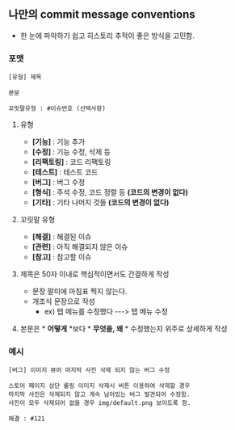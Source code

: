 ## 나만의 commit message conventions
- 한 눈에 파악하기 쉽고 히스토리 추적이 좋은 방식을 고민함.

### 포맷
```
[유형] 제목

본문

꼬릿말유형 : #이슈번호 (선택사항)
```
1. 유형
    - **[기능]** : 기능 추가
    - **[수정]** : 기능 수정, 삭제 등
    - **[리팩토링]** : 코드 리팩토링
    - **[테스트]** : 테스트 코드
    - **[버그]** : 버그 수정
    - **[형식]** : 주석 수정, 코드 정렬 등 **(코드의 변경이 없다)**
    - **[기타]** : 기타 나머지 것들 **(코드의 변경이 없다)**
2. 꼬릿말 유형
    - **[해결]** : 해결된 이슈
    - **[관련]** : 아직 해결되지 않은 이슈
    - **[참고]** : 참고할 이슈

3. 제목은 50자 이내로 핵심적이면서도 간결하게 작성
    - 문장 말미에 마침표 찍지 않는다.
    - 개조식 문장으로 작성
        - ex) 탭 메뉴를 수정했다   --->   탭 메뉴 수정
4. 본문은 * **어떻게** *보다 * **무엇을, 왜** * 수정했는지 위주로 상세하게 작성

### 예시
```
[버그] 이미지 뷰어 마지막 사진 삭제 되지 않는 버그 수정

스토어 페이지 상단 롤링 이미지 삭제시 버튼 이용하여 삭제할 경우
마지막 사진은 삭제되지 않고 계속 남아있는 버그 발견되어 수정함.
사진이 모두 삭제되어 없을 경우 img/default.png 보이도록 함.

해결 : #121
```
